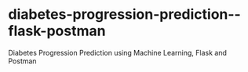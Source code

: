 # diabetes-progression-prediction--flask-postman
Diabetes Progression Prediction using Machine Learning, Flask and Postman
